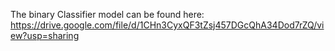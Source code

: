 The binary Classifier model can be found here: https://drive.google.com/file/d/1CHn3CyxQF3tZsj457DGcQhA34Dod7rZQ/view?usp=sharing
